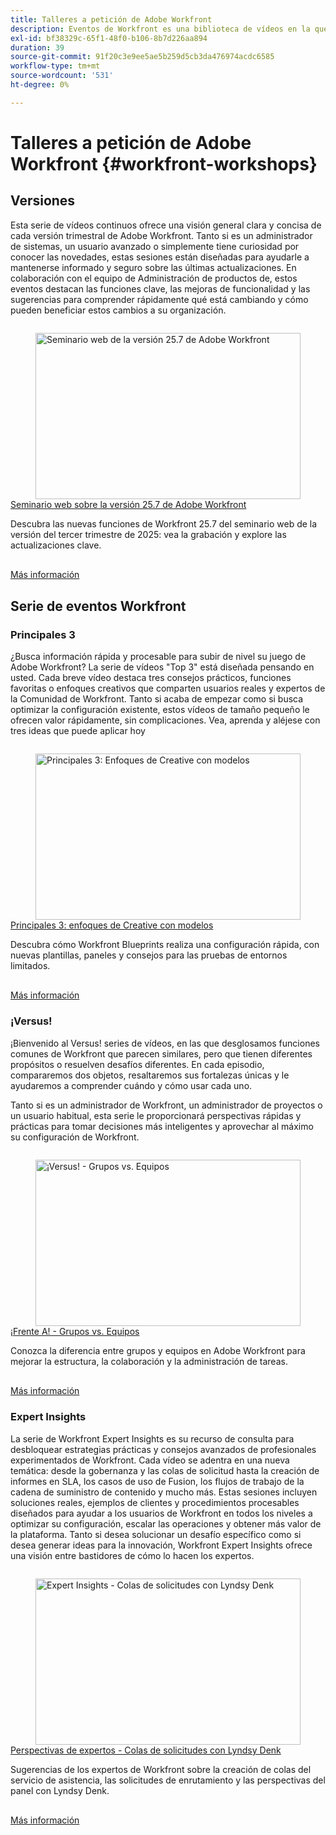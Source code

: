 ```yaml
---
title: Talleres a petición de Adobe Workfront
description: Eventos de Workfront es una biblioteca de vídeos en la que expertos y compañeros han compartido sus ideas y pensamientos sobre cómo utilizar Workfront para mejorar el trabajo que se realiza para sus organizaciones.
exl-id: bf38329c-65f1-48f0-b106-8b7d226aa894
duration: 39
source-git-commit: 91f20c3e9ee5ae5b259d5cb3da476974acdc6585
workflow-type: tm+mt
source-wordcount: '531'
ht-degree: 0%

---
```


# Talleres a petición de Adobe Workfront {#workfront-workshops}

## Versiones

Esta serie de vídeos continuos ofrece una visión general clara y concisa de cada versión trimestral de Adobe Workfront. Tanto si es un administrador de sistemas, un usuario avanzado o simplemente tiene curiosidad por conocer las novedades, estas sesiones están diseñadas para ayudarle a mantenerse informado y seguro sobre las últimas actualizaciones. En colaboración con el equipo de Administración de productos de, estos eventos destacan las funciones clave, las mejoras de funcionalidad y las sugerencias para comprender rápidamente qué está cambiando y cómo pueden beneficiar estos cambios a su organización.

<!-- CARDS

* releases/25-7-release-webinar.md

-->
<!-- START CARDS HTML - DO NOT MODIFY BY HAND -->
<div class="columns">
    <div class="column is-half-tablet is-half-desktop is-one-third-widescreen" aria-label="Adobe Workfront 25.7 release webinar">
        <div class="card" style="height: 100%; display: flex; flex-direction: column; height: 100%;">
            <div class="card-image">
                <figure class="image x-is-16by9">
                    <a href="releases/25-7-release-webinar.md" title="Seminario web de la versión 25.7 de Adobe Workfront" target="_blank" rel="referrer">
                        <img class="is-bordered-r-small" src="https://video.tv.adobe.com/v/3464843/?format=jpeg&nocache=1752859088580" alt="Seminario web de la versión 25.7 de Adobe Workfront"
                             style="width: 100%; aspect-ratio: 16 / 9; object-fit: cover; overflow: hidden; display: block; margin: auto;">
                    </a>
                </figure>
            </div>
            <div class="card-content is-padded-small" style="display: flex; flex-direction: column; flex-grow: 1; justify-content: space-between;">
                <div class="top-card-content">
                    <p class="headline is-size-6 has-text-weight-bold">
                        <a href="releases/25-7-release-webinar.md" target="_blank" rel="referrer" title="Seminario web de la versión 25.7 de Adobe Workfront">Seminario web sobre la versión 25.7 de Adobe Workfront</a>
                    </p>
                    <p class="is-size-6">Descubra las nuevas funciones de Workfront 25.7 del seminario web de la versión del tercer trimestre de 2025: vea la grabación y explore las actualizaciones clave.</p>
                </div>
                <a href="releases/25-7-release-webinar.md" target="_blank" rel="referrer" class="spectrum-Button spectrum-Button--outline spectrum-Button--primary spectrum-Button--sizeM" style="align-self: flex-start; margin-top: 1rem;">
                    <span class="spectrum-Button-label has-no-wrap has-text-weight-bold">Más información</span>
                </a>
            </div>
        </div>
    </div>
</div>
<!-- END CARDS HTML - DO NOT MODIFY BY HAND -->

<!--
## Featured Events

Explore the latest from your Adobe Workfront community through our curated selection of featured events. Each month, we host free live sessions covering a variety of topics to help you get the most out of Workfront. Missed a live event? No problem! Catch up with on-demand recordings that showcase customer stories, proven best practices, and valuable lessons learned. Want to connect in real time? Join upcoming live events to ask questions, share insights, and collaborate with peers. Visit the Experience League Events page regularly to see what’s coming up next!
-->

## Serie de eventos Workfront

### Principales 3

¿Busca información rápida y procesable para subir de nivel su juego de Adobe Workfront? La serie de vídeos &quot;Top 3&quot; está diseñada pensando en usted. Cada breve vídeo destaca tres consejos prácticos, funciones favoritas o enfoques creativos que comparten usuarios reales y expertos de la Comunidad de Workfront. Tanto si acaba de empezar como si busca optimizar la configuración existente, estos vídeos de tamaño pequeño le ofrecen valor rápidamente, sin complicaciones. Vea, aprenda y aléjese con tres ideas que puede aplicar hoy

<!-- CARDS

* top3/blueprints.md

-->
<!-- START CARDS HTML - DO NOT MODIFY BY HAND -->
<div class="columns">
    <div class="column is-half-tablet is-half-desktop is-one-third-widescreen" aria-label="Top 3 – Creative Approaches with Blueprints">
        <div class="card" style="height: 100%; display: flex; flex-direction: column; height: 100%;">
            <div class="card-image">
                <figure class="image x-is-16by9">
                    <a href="top3/blueprints.md" title="Principales 3: Enfoques de Creative con modelos" target="_blank" rel="referrer">
                        <img class="is-bordered-r-small" src="https://video.tv.adobe.com/v/3465313/?format=jpeg&nocache=1752859088922&captions=spa" alt="Principales 3: Enfoques de Creative con modelos"
                             style="width: 100%; aspect-ratio: 16 / 9; object-fit: cover; overflow: hidden; display: block; margin: auto;">
                    </a>
                </figure>
            </div>
            <div class="card-content is-padded-small" style="display: flex; flex-direction: column; flex-grow: 1; justify-content: space-between;">
                <div class="top-card-content">
                    <p class="headline is-size-6 has-text-weight-bold">
                        <a href="top3/blueprints.md" target="_blank" rel="referrer" title="Principales 3: Enfoques de Creative con modelos">Principales 3: enfoques de Creative con modelos</a>
                    </p>
                    <p class="is-size-6">Descubra cómo Workfront Blueprints realiza una configuración rápida, con nuevas plantillas, paneles y consejos para las pruebas de entornos limitados.</p>
                </div>
                <a href="top3/blueprints.md" target="_blank" rel="referrer" class="spectrum-Button spectrum-Button--outline spectrum-Button--primary spectrum-Button--sizeM" style="align-self: flex-start; margin-top: 1rem;">
                    <span class="spectrum-Button-label has-no-wrap has-text-weight-bold">Más información</span>
                </a>
            </div>
        </div>
    </div>
</div>
<!-- END CARDS HTML - DO NOT MODIFY BY HAND -->

### ¡Versus!

¡Bienvenido al Versus! series de vídeos, en las que desglosamos funciones comunes de Workfront que parecen similares, pero que tienen diferentes propósitos o resuelven desafíos diferentes. En cada episodio, compararemos dos objetos, resaltaremos sus fortalezas únicas y le ayudaremos a comprender cuándo y cómo usar cada uno.

Tanto si es un administrador de Workfront, un administrador de proyectos o un usuario habitual, esta serie le proporcionará perspectivas rápidas y prácticas para tomar decisiones más inteligentes y aprovechar al máximo su configuración de Workfront.

<!-- CARDS

* versus/groups-vs-teams.md

-->
<!-- START CARDS HTML - DO NOT MODIFY BY HAND -->
<div class="columns">
    <div class="column is-half-tablet is-half-desktop is-one-third-widescreen" aria-label="Versus! – Groups vs. Teams">
        <div class="card" style="height: 100%; display: flex; flex-direction: column; height: 100%;">
            <div class="card-image">
                <figure class="image x-is-16by9">
                    <a href="versus/groups-vs-teams.md" title="¡Versus! - Grupos vs. Equipos" target="_blank" rel="referrer">
                        <img class="is-bordered-r-small" src="https://video.tv.adobe.com/v/3467356/?format=jpeg&nocache=1752859089086&captions=spa" alt="¡Versus! - Grupos vs. Equipos"
                             style="width: 100%; aspect-ratio: 16 / 9; object-fit: cover; overflow: hidden; display: block; margin: auto;">
                    </a>
                </figure>
            </div>
            <div class="card-content is-padded-small" style="display: flex; flex-direction: column; flex-grow: 1; justify-content: space-between;">
                <div class="top-card-content">
                    <p class="headline is-size-6 has-text-weight-bold">
                        <a href="versus/groups-vs-teams.md" target="_blank" rel="referrer" title="¡Versus! - Grupos vs. Equipos">¡Frente A! - Grupos vs. Equipos</a>
                    </p>
                    <p class="is-size-6">Conozca la diferencia entre grupos y equipos en Adobe Workfront para mejorar la estructura, la colaboración y la administración de tareas.</p>
                </div>
                <a href="versus/groups-vs-teams.md" target="_blank" rel="referrer" class="spectrum-Button spectrum-Button--outline spectrum-Button--primary spectrum-Button--sizeM" style="align-self: flex-start; margin-top: 1rem;">
                    <span class="spectrum-Button-label has-no-wrap has-text-weight-bold">Más información</span>
                </a>
            </div>
        </div>
    </div>
</div>
<!-- END CARDS HTML - DO NOT MODIFY BY HAND -->

### Expert Insights

La serie de Workfront Expert Insights es su recurso de consulta para desbloquear estrategias prácticas y consejos avanzados de profesionales experimentados de Workfront. Cada vídeo se adentra en una nueva temática: desde la gobernanza y las colas de solicitud hasta la creación de informes en SLA, los casos de uso de Fusion, los flujos de trabajo de la cadena de suministro de contenido y mucho más.
Estas sesiones incluyen soluciones reales, ejemplos de clientes y procedimientos procesables diseñados para ayudar a los usuarios de Workfront en todos los niveles a optimizar su configuración, escalar las operaciones y obtener más valor de la plataforma. Tanto si desea solucionar un desafío específico como si desea generar ideas para la innovación, Workfront Expert Insights ofrece una visión entre bastidores de cómo lo hacen los expertos.

<!-- CARDS 

* expert-insights/request-queues.md

-->
<!-- START CARDS HTML - DO NOT MODIFY BY HAND -->
<div class="columns">
    <div class="column is-half-tablet is-half-desktop is-one-third-widescreen" aria-label="Expert Insights - Request Queues with Lyndsy Denk">
        <div class="card" style="height: 100%; display: flex; flex-direction: column; height: 100%;">
            <div class="card-image">
                <figure class="image x-is-16by9">
                    <a href="expert-insights/request-queues.md" title="Expert Insights - Colas de solicitudes con Lyndsy Denk" target="_blank" rel="referrer">
                        <img class="is-bordered-r-small" src="https://video.tv.adobe.com/v/3469292/?format=jpeg&nocache=1752859089318&captions=spa" alt="Expert Insights - Colas de solicitudes con Lyndsy Denk"
                             style="width: 100%; aspect-ratio: 16 / 9; object-fit: cover; overflow: hidden; display: block; margin: auto;">
                    </a>
                </figure>
            </div>
            <div class="card-content is-padded-small" style="display: flex; flex-direction: column; flex-grow: 1; justify-content: space-between;">
                <div class="top-card-content">
                    <p class="headline is-size-6 has-text-weight-bold">
                        <a href="expert-insights/request-queues.md" target="_blank" rel="referrer" title="Expert Insights - Colas de solicitudes con Lyndsy Denk">Perspectivas de expertos - Colas de solicitudes con Lyndsy Denk</a>
                    </p>
                    <p class="is-size-6">Sugerencias de los expertos de Workfront sobre la creación de colas del servicio de asistencia, las solicitudes de enrutamiento y las perspectivas del panel con Lyndsy Denk.</p>
                </div>
                <a href="expert-insights/request-queues.md" target="_blank" rel="referrer" class="spectrum-Button spectrum-Button--outline spectrum-Button--primary spectrum-Button--sizeM" style="align-self: flex-start; margin-top: 1rem;">
                    <span class="spectrum-Button-label has-no-wrap has-text-weight-bold">Más información</span>
                </a>
            </div>
        </div>
    </div>
</div>
<!-- END CARDS HTML - DO NOT MODIFY BY HAND -->
